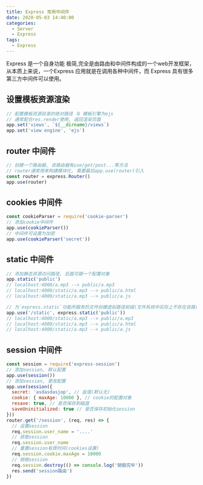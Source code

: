 ```yaml
---
title: Express 常用中间件
date: 2020-05-03 14:40:00
categories:
  - Server
  - Express
tags: 
  - Express
---
```


Express 是一个自身功能 极简,完全是由路由和中间件构成的一个web开发框架，从本质上来说，一个Express 应用就是在调用各种中间件，而 Express 具有很多第三方中间件可以使用。

<!-- more -->

## 设置模板资源渲染

~~~js
// 配置模板资源目录的绝对路径 与 模板引擎为ejs
// 通常配合res.render使用, 返回渲染页面
app.set('views', `${__dirname}/views`)
app.set('view engine', 'ejs')
~~~

## router 中间件

~~~js
// 创建一个路由器, 该路由器有use/get/post...等方法
// router通常用来构建模块化, 需要最后app.use(router)引入
const router = express.Router()
app.use(router)
~~~

## cookies 中间件

~~~js
const cookieParser = require('cookie-parser')
// 添加cookie中间件
app.use(cookieParser())
// 中间件可设置为加密
app.use(cookieParser('secret'))
~~~

## static 中间件

~~~js
// 添加静态资源访问路径, 后面可跟一个配置对象
app.static('public')
// localhost:4000/a.mp3 --> public/a.mp3
// localhost:4000/static/a.mp3 --> public/a.html
// localhost:4000/static/a.mp3 --> public/a.js

// 为`express.static`功能所服务的文件创建虚拟路径前缀(文件系统中实际上不存在该路径)
app.use('/static', express.static('public'))
// localhost:4000/static/a.mp3 --> public/a.mp3
// localhost:4000/static/a.mp3 --> public/a.html
// localhost:4000/static/a.mp3 --> public/a.js
~~~

## session 中间件

~~~js
const session = require('express-session')
// 添加session, 默认配置
app.use(session())
// 添加session, 更改配置
app.use(session({
  secret: 'asdasdasjop', // 盐值(默认无)
  cookie: { maxAge: 10000 }, // cookie的配置对象
  resave: true, // 是否保存到磁盘
  saveUninitialized: true // 是否保存初始化session
}))
router.get('/session', (req, res) => {
  // 设置session
  req.session.user_name = '....'
  // 获取session
  req.session.user_name
  // 重置session有效时间(cookies设置)
  req.session.cookie.maxAge = 10000
  // 销毁session
  req.session.destroy(() => console.log('销毁完毕'))
  res.send('session路由')
})
~~~
